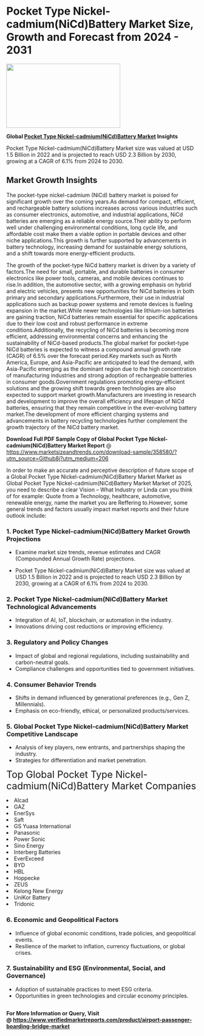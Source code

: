 <H1>Pocket Type Nickel-cadmium(NiCd)Battery Market Size, Growth and Forecast from 2024 - 2031</H1><img class="aligncenter size-medium wp-image-584254" src="https://thirdeyenews.in/wp-content/uploads/2024/09/Global-Market-Research-300x168.jpeg" alt="" width="300" height="168" /><p><strong>Global&nbsp;<a href="https://www.marketsizeandtrends.com/download-sample/358580/?utm_source=Github8j?utm_medium=206">Pocket Type Nickel-cadmium(NiCd)Battery Market</a> Insights</strong></p><p>Pocket Type Nickel-cadmium(NiCd)Battery Market size was valued at USD 1.5 Billion in 2022 and is projected to reach USD 2.3 Billion by 2030, growing at a CAGR of 6.1% from 2024 to 2030.</p><p><h2>Market Growth Insights</h2> <p>The pocket-type nickel-cadmium (NiCd) battery market is poised for significant growth over the coming years.As demand for compact, efficient, and rechargeable battery solutions increases across various industries such as consumer electronics, automotive, and industrial applications, NiCd batteries are emerging as a reliable energy source.Their ability to perform well under challenging environmental conditions, long cycle life, and affordable cost make them a viable option in portable devices and other niche applications.This growth is further supported by advancements in battery technology, increasing demand for sustainable energy solutions, and a shift towards more energy-efficient products.</p> <p>The growth of the pocket-type NiCd battery market is driven by a variety of factors.The need for small, portable, and durable batteries in consumer electronics like power tools, cameras, and mobile devices continues to rise.In addition, the automotive sector, with a growing emphasis on hybrid and electric vehicles, presents new opportunities for NiCd batteries in both primary and secondary applications.Furthermore, their use in industrial applications such as backup power systems and remote devices is fueling expansion in the market.While newer technologies like lithium-ion batteries are gaining traction, NiCd batteries remain essential for specific applications due to their low cost and robust performance in extreme conditions.Additionally, the recycling of NiCd batteries is becoming more efficient, addressing environmental concerns and enhancing the sustainability of NiCd-based products.The global market for pocket-type NiCd batteries is expected to witness a compound annual growth rate (CAGR) of 6.5% over the forecast period.Key markets such as North America, Europe, and Asia-Pacific are anticipated to lead the demand, with Asia-Pacific emerging as the dominant region due to the high concentration of manufacturing industries and strong adoption of rechargeable batteries in consumer goods.Government regulations promoting energy-efficient solutions and the growing shift towards green technologies are also expected to support market growth.Manufacturers are investing in research and development to improve the overall efficiency and lifespan of NiCd batteries, ensuring that they remain competitive in the ever-evolving battery market.The development of more efficient charging systems and advancements in battery recycling technologies further complement the growth trajectory of the NiCd battery market.<p><span class=""><strong>Download Full PDF Sample Copy of Global Pocket Type Nickel-cadmium(NiCd)Battery Market Report</strong> @ <a href="https://www.marketsizeandtrends.com/download-sample/358580/?utm_source=Github8j?utm_medium=206" target="_blank">https://www.marketsizeandtrends.com/download-sample/358580/?utm_source=Github8j?utm_medium=206</a></span></p><p>In order to make an accurate and perceptive description of future scope of a Global&nbsp;Pocket Type Nickel-cadmium(NiCd)Battery Market Market as Global&nbsp;Pocket Type Nickel-cadmium(NiCd)Battery Market Market of 2025, you need to describe a clear Vision &ndash; What Industry or Linda can you think of for example: Quote from a Technology, healthcare, automotive, renewable energy, name the market you are Reffering to.However, some general trends and factors usually impact market reports and their future outlook include:</p><h3>1.&nbsp;<strong>Pocket Type Nickel-cadmium(NiCd)Battery Market Growth Projections</strong></h3><ul><li>Examine market size trends, revenue estimates and CAGR (Compounded Annual Growth Rate) projections.</li><li><p>Pocket Type Nickel-cadmium(NiCd)Battery Market size was valued at USD 1.5 Billion in 2022 and is projected to reach USD 2.3 Billion by 2030, growing at a CAGR of 6.1% from 2024 to 2030.</p></li></ul><h3>2.&nbsp;<strong>Pocket Type Nickel-cadmium(NiCd)Battery Market Technological Advancements</strong></h3><ul><li>Integration of AI, IoT, blockchain, or automation in the industry.</li><li>Innovations driving cost reductions or improving efficiency.</li></ul><h3>3.&nbsp;<strong>Regulatory and Policy Changes</strong></h3><ul><li>Impact of global and regional regulations, including sustainability and carbon-neutral goals.</li><li>Compliance challenges and opportunities tied to government initiatives.</li></ul><h3>4.&nbsp;<strong>Consumer Behavior Trends</strong></h3><ul><li>Shifts in demand influenced by generational preferences (e.g., Gen Z, Millennials).</li><li>Emphasis on eco-friendly, ethical, or personalized products/services.</li></ul><h3>5.&nbsp;<strong>Global Pocket Type Nickel-cadmium(NiCd)Battery Market Competitive Landscape</strong></h3><ul><li>Analysis of key players, new entrants, and partnerships shaping the industry.</li><li>Strategies for differentiation and market penetration.</li></ul><p data-pm-slice="1 1 []"><span style="color: inherit; font-family: inherit; font-size: 25px;">Top Global Pocket Type Nickel-cadmium(NiCd)Battery Market Companies</span></p><div class="" data-test-id=""><p><li>Alcad</li><li> GAZ</li><li> EnerSys</li><li> Saft</li><li> GS Yuasa International</li><li> Panasonic</li><li> Power Sonic</li><li> Sino Energy</li><li> Interberg Batteries</li><li> EverExceed</li><li> BYD</li><li> HBL</li><li> Hoppecke</li><li> ZEUS</li><li> Kelong New Energy</li><li> UniKor Battery</li><li> Tridonic</li></p></div><h3>6.&nbsp;<strong>Economic and Geopolitical Factors</strong></h3><ul><li>Influence of global economic conditions, trade policies, and geopolitical events.</li><li>Resilience of the market to inflation, currency fluctuations, or global crises.</li></ul><h3>7.&nbsp;<strong>Sustainability and ESG (Environmental, Social, and Governance)</strong></h3><ul><li>Adoption of sustainable practices to meet ESG criteria.</li><li>Opportunities in green technologies and circular economy principles.</li></ul><h2><strong style="font-size: 14px;">For More Information or Query, Visit @&nbsp;</strong><a style="background-color: #ffffff; font-size: 14px;" href="https://www.marketsizeandtrends.com/report/pocket-type-nickel-cadmium-nicd-battery-market/" target="_blank">https://www.verifiedmarketreports.com/product/airport-passenger-boarding-bridge-market</a></h2>